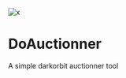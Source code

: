 ![x](https://github.com/DopeZzz/DOAUCTIONNER/assets/46748542/35406621-ad9b-434c-8fcd-f9628533be3b)
# DoAuctionner
A simple darkorbit auctionner tool
